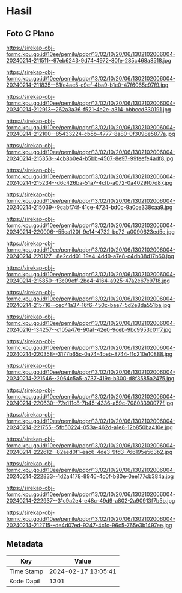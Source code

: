 # Hasil

## Foto C Plano

https://sirekap-obj-formc.kpu.go.id/10ee/pemilu/pdpr/13/02/10/20/06/1302102006004-20240214-211511--97eb6243-9d74-4972-80fe-285c468a8518.jpg

https://sirekap-obj-formc.kpu.go.id/10ee/pemilu/pdpr/13/02/10/20/06/1302102006004-20240214-211835--61fe4ae5-c9ef-4ba9-b1e0-47f6065c97f9.jpg

https://sirekap-obj-formc.kpu.go.id/10ee/pemilu/pdpr/13/02/10/20/06/1302102006004-20240214-212913--262a3a36-f521-4e2e-a314-bbbccd330191.jpg

https://sirekap-obj-formc.kpu.go.id/10ee/pemilu/pdpr/13/02/10/20/06/1302102006004-20240214-212100--85433224-cb5b-4777-8a80-0f3098e5877a.jpg

https://sirekap-obj-formc.kpu.go.id/10ee/pemilu/pdpr/13/02/10/20/06/1302102006004-20240214-215353--4cb8b0e4-b5bb-4507-8e97-99feefe4adf8.jpg

https://sirekap-obj-formc.kpu.go.id/10ee/pemilu/pdpr/13/02/10/20/06/1302102006004-20240214-215234--d6c426ba-51a7-4cfb-a072-0a4029f07d87.jpg

https://sirekap-obj-formc.kpu.go.id/10ee/pemilu/pdpr/13/02/10/20/06/1302102006004-20240214-215039--9cabf74f-41ce-4724-bd0c-9a0ce338caa9.jpg

https://sirekap-obj-formc.kpu.go.id/10ee/pemilu/pdpr/13/02/10/20/06/1302102006004-20240214-220006--55ca120f-9e14-4732-bc72-a0090623ed5e.jpg

https://sirekap-obj-formc.kpu.go.id/10ee/pemilu/pdpr/13/02/10/20/06/1302102006004-20240214-220127--8e2cdd01-19a4-4dd9-a7e8-c4db38d17b60.jpg

https://sirekap-obj-formc.kpu.go.id/10ee/pemilu/pdpr/13/02/10/20/06/1302102006004-20240214-215850--f3c09eff-2be4-4164-a925-47a2e67e97f8.jpg

https://sirekap-obj-formc.kpu.go.id/10ee/pemilu/pdpr/13/02/10/20/06/1302102006004-20240214-215716--ced41a37-16f6-450c-bae7-5d2e8da551ba.jpg

https://sirekap-obj-formc.kpu.go.id/10ee/pemilu/pdpr/13/02/10/20/06/1302102006004-20240216-134257--c105a476-90a1-42e0-9ceb-9bc9953c01f7.jpg

https://sirekap-obj-formc.kpu.go.id/10ee/pemilu/pdpr/13/02/10/20/06/1302102006004-20240214-220358--3177b65c-0a74-4beb-8744-f1c210e10888.jpg

https://sirekap-obj-formc.kpu.go.id/10ee/pemilu/pdpr/13/02/10/20/06/1302102006004-20240214-221546--2064c5a5-a737-419c-b300-d8f3585a2475.jpg

https://sirekap-obj-formc.kpu.go.id/10ee/pemilu/pdpr/13/02/10/20/06/1302102006004-20240214-220630--72e111c8-7b45-4336-a59c-70803390077f.jpg

https://sirekap-obj-formc.kpu.go.id/10ee/pemilu/pdpr/13/02/10/20/06/1302102006004-20240214-221755--5fb50224-053a-462d-a1e8-12b850ba410e.jpg

https://sirekap-obj-formc.kpu.go.id/10ee/pemilu/pdpr/13/02/10/20/06/1302102006004-20240214-222612--82aed0f1-eac6-4de3-9fd3-766195e563b2.jpg

https://sirekap-obj-formc.kpu.go.id/10ee/pemilu/pdpr/13/02/10/20/06/1302102006004-20240214-222833--1d2a4178-8946-4c0f-b80e-0ee177cb384a.jpg

https://sirekap-obj-formc.kpu.go.id/10ee/pemilu/pdpr/13/02/10/20/06/1302102006004-20240214-222937--31c9a2e4-e48c-49d9-a802-2a90913f7b5b.jpg

https://sirekap-obj-formc.kpu.go.id/10ee/pemilu/pdpr/13/02/10/20/06/1302102006004-20240214-212715--de4d07ed-9247-4c1c-96c5-765e3b1497ee.jpg


## Metadata

| Key        | Value               |
| ---------- | ------------------- |
| Time Stamp | 2024-02-17 13:05:41 |
| Kode Dapil | 1301                |



